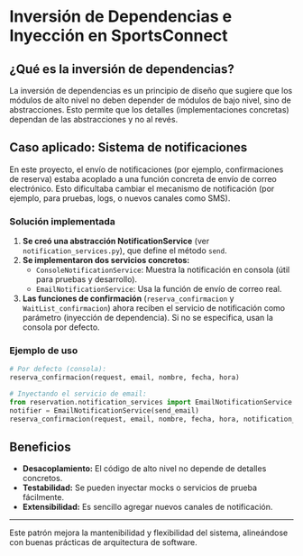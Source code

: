 # Inversión de Dependencias e Inyección en SportsConnect

## ¿Qué es la inversión de dependencias?
La inversión de dependencias es un principio de diseño que sugiere que los módulos de alto nivel no deben depender de módulos de bajo nivel, sino de abstracciones. Esto permite que los detalles (implementaciones concretas) dependan de las abstracciones y no al revés.

## Caso aplicado: Sistema de notificaciones
En este proyecto, el envío de notificaciones (por ejemplo, confirmaciones de reserva) estaba acoplado a una función concreta de envío de correo electrónico. Esto dificultaba cambiar el mecanismo de notificación (por ejemplo, para pruebas, logs, o nuevos canales como SMS).

### Solución implementada
1. **Se creó una abstracción NotificationService** (ver `notification_services.py`), que define el método `send`.
2. **Se implementaron dos servicios concretos:**
   - `ConsoleNotificationService`: Muestra la notificación en consola (útil para pruebas y desarrollo).
   - `EmailNotificationService`: Usa la función de envío de correo real.
3. **Las funciones de confirmación** (`reserva_confirmacion` y `WaitList_confirmacion`) ahora reciben el servicio de notificación como parámetro (inyección de dependencia). Si no se especifica, usan la consola por defecto.

### Ejemplo de uso
```python
# Por defecto (consola):
reserva_confirmacion(request, email, nombre, fecha, hora)

# Inyectando el servicio de email:
from reservation.notification_services import EmailNotificationService
notifier = EmailNotificationService(send_email)
reserva_confirmacion(request, email, nombre, fecha, hora, notification_service=notifier)
```

## Beneficios
- **Desacoplamiento:** El código de alto nivel no depende de detalles concretos.
- **Testabilidad:** Se pueden inyectar mocks o servicios de prueba fácilmente.
- **Extensibilidad:** Es sencillo agregar nuevos canales de notificación.

---

Este patrón mejora la mantenibilidad y flexibilidad del sistema, alineándose con buenas prácticas de arquitectura de software.